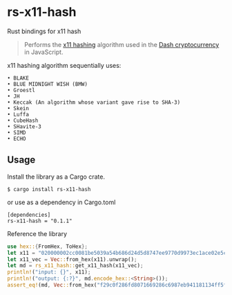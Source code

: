 # rs-x11-hash
Rust bindings for x11 hash
> Performs the [x11 hashing](https://docs.dash.org/en/latest/introduction/features.html#x11-hash-algorithm) algorithm used in the [Dash cryptocurrency](https://dash.org) in JavaScript.

x11 hashing algorithm sequentially uses:

```
• BLAKE
• BLUE MIDNIGHT WISH (BMW)
• Groestl
• JH
• Keccak (An algorithm whose variant gave rise to SHA-3)
• Skein
• Luffa
• CubeHash
• SHavite-3
• SIMD
• ECHO
```

## Usage

Install the library as a Cargo crate.

```
$ cargo install rs-x11-hash
```
or use as a dependency in Cargo.toml

```
[dependencies]
rs-x11-hash = "0.1.1"
```

Reference the library

```rust
use hex::{FromHex, ToHex};
let x11 = "020000002cc0081be5039a54b686d24d5d8747ee9770d9973ec1ace02e5c0500000000008d7139724b11c52995db4370284c998b9114154b120ad3486f1a360a1d4253d310d40e55b8f70a1be8e32300";
let x11_vec = Vec::from_hex(x11).unwrap();
let md = rs_x11_hash::get_x11_hash(x11_vec);
println!("input: {}", x11);
println!("output: {:?}", md.encode_hex::<String>());
assert_eq!(md, Vec::from_hex("f29c0f286fd8071669286c6987eb941181134ff5f3978bf89f34070000000000").unwrap())
```
